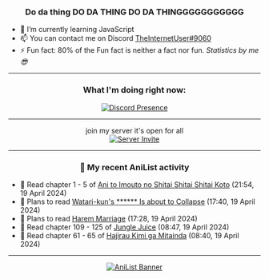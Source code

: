 <div align="center">

### Do da thing DO DA THING DO DA THINGGGGGGGGGGG
</div>

- 🌱 I’m currently learning JavaScript
- 📫 You can contact me on Discord [TheInternetUser#9060](https://discord.com/users/534117072796385300)
- ⚡ Fun fact: 80% of the Fun fact is neither a fact nor fun. _Statistics by me 😎_
<hr>

<div align="center">

### What I'm doing right now:
[![Discord Presence](https://lanyard.cnrad.dev/api/534117072796385300)](https://discord.com/users/534117072796385300)
<hr>

join my server it's open for all <br>
[![Server Invite](https://invidget.switchblade.xyz/bfYgVHxrSs)](https://discord.gg/bfYgVHxrSs)

<hr>
  
### 🌸 My recent AniList activity

</div>

<!-- ANILIST_ACTIVITY:start -->

-   📖 Read chapter 1 - 5 of [Ani to Imouto no Shitai Shitai Shitai Koto](https://anilist.co/manga/142135) (21:54, 19 April 2024)
-   📖 Plans to read [Watari-kun's ****** Is about to Collapse](https://anilist.co/manga/85703) (17:40, 19 April 2024)
-   📖 Plans to read [Harem Marriage](https://anilist.co/manga/86283) (17:28, 19 April 2024)
-   📖 Read chapter 109 - 125 of [Jungle Juice](https://anilist.co/manga/128882) (08:47, 19 April 2024)
-   📖 Read chapter 61 - 65 of [Hajirau Kimi ga Mitainda](https://anilist.co/manga/129225) (08:40, 19 April 2024)

<!-- ANILIST_ACTIVITY:end -->
<hr>

<div align="center">

[![AniList Banner](https://img.anili.st/User/929966)](https://anilist.co/user/TheInternetUser)

<!-- ![Profile views](https://gpvc.arturio.dev/TheInternetUse7) Since 2023-01-09 -->
<br>


</div>
